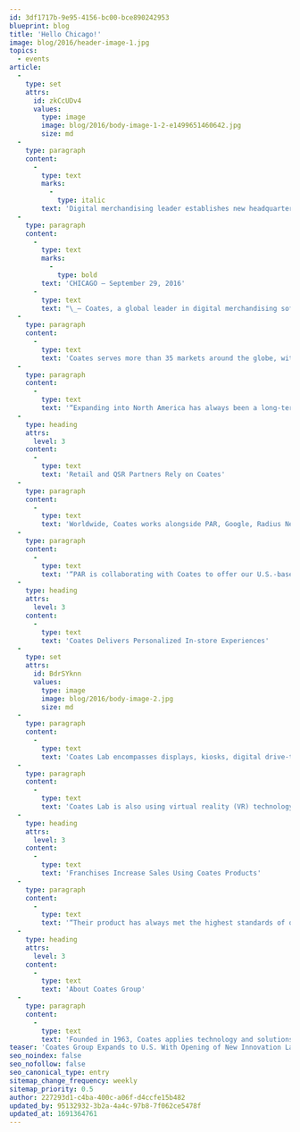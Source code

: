 ```yaml
---
id: 3df1717b-9e95-4156-bc00-bce890242953
blueprint: blog
title: 'Hello Chicago!'
image: blog/2016/header-image-1.jpg
topics:
  - events
article:
  -
    type: set
    attrs:
      id: zkCcUDv4
      values:
        type: image
        image: blog/2016/body-image-1-2-e1499651460642.jpg
        size: md
  -
    type: paragraph
    content:
      -
        type: text
        marks:
          -
            type: italic
        text: 'Digital merchandising leader establishes new headquarters in Chicago for QSR and retail partners to rapidly prototype and test merchandising solutions'
  -
    type: paragraph
    content:
      -
        type: text
        marks:
          -
            type: bold
        text: 'CHICAGO — September 29, 2016'
      -
        type: text
        text: "\_— Coates, a global leader in digital merchandising software, kiosks, and digital drive-thrus, expands the reach of its world-class products with the opening of its U.S. headquarters in Chicago, which includes a fully equipped innovation lab. The new Coates Lab offers quick service restaurants (QSR), retail brands and agencies a state-of-the-art space for a hands-on, personalized experience of the future of digital merchandising. With more than 50 years of leadership in digital solutions, Coates is in a unique position to take customers from proof of concept, design and manufacturing to installation and support, to provide their customers the most engaging experience."
  -
    type: paragraph
    content:
      -
        type: text
        text: 'Coates serves more than 35 markets around the globe, with bases in Australia, China, India, Japan and now the United States. The company boasts an impressive list of customers, including McDonald’s, Lindt Chocolate, and Subway along with strategic partnerships with industry giants such as ParTech, Inc. (PAR), Samsung, and Intel.'
  -
    type: paragraph
    content:
      -
        type: text
        text: '“Expanding into North America has always been a long-term focus for Coates,” Leo Coates, CEO of Coates Group, said. “Given the opportunities in the U.S. market, we’re confident our personalized approach moves the dial in digital merchandising as brands know it today. Chicago provides Coates a strategic base to bring greater service and bolder innovations to restaurants, merchants, and marketers.”'
  -
    type: heading
    attrs:
      level: 3
    content:
      -
        type: text
        text: 'Retail and QSR Partners Rely on Coates'
  -
    type: paragraph
    content:
      -
        type: text
        text: 'Worldwide, Coates works alongside PAR, Google, Radius Networks, Seneca Data and leading agencies DDB, Leo Burnett and VML to help bring the most innovative end-to-end solutions to market. QSR and retail in the U.S. can now work directly with Coates experts in hardware and software to co-develop their dream solutions.'
  -
    type: paragraph
    content:
      -
        type: text
        text: '“PAR is collaborating with Coates to offer our U.S.-based QSR customers personalized digital solutions that enhance the customer experience and improve operational efficiency,” said Karen Sammon, President and CEO PAR Technology Corporation. “With Coates, we see an opportunity to enhance our Brink POS® Software and augment PAR’s restaurant portfolio.”'
  -
    type: heading
    attrs:
      level: 3
    content:
      -
        type: text
        text: 'Coates Delivers Personalized In-store Experiences'
  -
    type: set
    attrs:
      id: BdrSYknn
      values:
        type: image
        image: blog/2016/body-image-2.jpg
        size: md
  -
    type: paragraph
    content:
      -
        type: text
        text: 'Coates Lab encompasses displays, kiosks, digital drive-thru solutions, beacons, facial recognition and social media powered by Switchboard, the groundbreaking, data-driven content management system (CMS) developed by Coates. Switchboard enables brands to deliver a personalized and localized one-to-one experience in-store, similar to what online retailers offer on their websites, with an online record of the buyers’ past purchase history and a personalized greeting using Coates’ Switchboard content management system.'
  -
    type: paragraph
    content:
      -
        type: text
        text: 'Coates Lab is also using virtual reality (VR) technology to elevate its digital hardware and software product development, personalization and pilot programs. Coates invites their clients, creative teams and developers to build and experience their new products in a personalized VR experience, as if they were a customer in their own store.'
  -
    type: heading
    attrs:
      level: 3
    content:
      -
        type: text
        text: 'Franchises Increase Sales Using Coates Products'
  -
    type: paragraph
    content:
      -
        type: text
        text: '“Their product has always met the highest standards of quality and design,” said Howard Armitage, McDonald’s franchisee and Coates customer. “Coates is professional, proactive and innovative, with an obvious attention to detail and quality. Switchboards dynamic content reacts to individual items ordered, and I have seen an instant uplift in sales as a result of the new digital drive-thru installations.”'
  -
    type: heading
    attrs:
      level: 3
    content:
      -
        type: text
        text: 'About Coates Group'
  -
    type: paragraph
    content:
      -
        type: text
        text: 'Founded in 1963, Coates applies technology and solutions to deliver relevant, personalized digital merchandising content for quick service restaurant brands (QSR) and the retail industry. Coates’ data-driven CMS software Switchboard, self-order kiosks, digital drive-thru and outdoor displays are used by leading brands across 35 global markets. The privately held company is headquartered in Australia with offices in Japan, India, China, and U.S. operations are based in Chicago.'
teaser: 'Coates Group Expands to U.S. With Opening of New Innovation Lab to Showcase the Future of Digital Merchandising.'
seo_noindex: false
seo_nofollow: false
seo_canonical_type: entry
sitemap_change_frequency: weekly
sitemap_priority: 0.5
author: 227293d1-c4ba-400c-a06f-d4ccfe15b482
updated_by: 95132932-3b2a-4a4c-97b8-7f062ce5478f
updated_at: 1691364761
---
```

